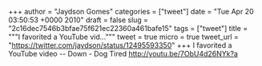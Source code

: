 
+++
author = "Jaydson Gomes"
categories = ["tweet"]
date = "Tue Apr 20 03:50:53 +0000 2010"
draft = false
slug = "2c16dec7546b3bfae75f621ec22360a461bafe15"
tags = ["tweet"]
title = """I favorited a YouTube vid..."""
tweet = true
micro = true
tweet_url = "https://twitter.com/jaydson/status/12495593350"
+++
I favorited a YouTube video -- Down - Dog Tired http://youtu.be/7ObU4d26NYk?a
